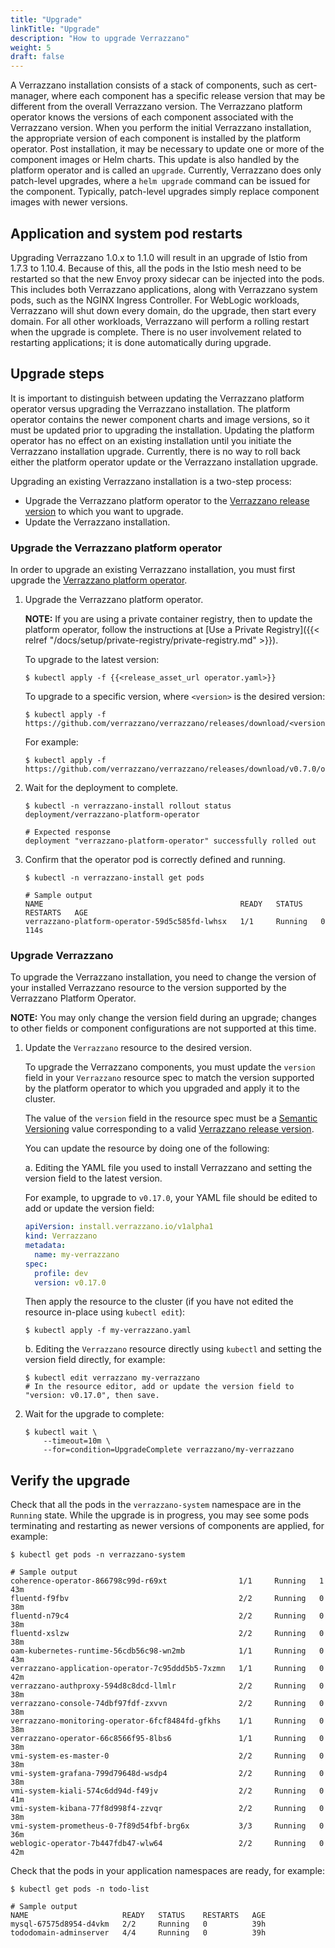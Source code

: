 ```yaml
---
title: "Upgrade"
linkTitle: "Upgrade"
description: "How to upgrade Verrazzano"
weight: 5
draft: false
---
```


A Verrazzano installation consists of a stack of components, such as cert-manager, where each component has a
specific release version that may be different from the overall Verrazzano version.  The Verrazzano platform operator
knows the versions of each component associated with the Verrazzano version.  When you perform the initial Verrazzano
installation, the appropriate version of each component is installed by the platform operator.
Post installation, it may be necessary to update one or more of the component images or Helm charts.  This update is also
handled by the platform operator and is called an `upgrade`.  Currently, Verrazzano does only patch-level upgrades,
where a `helm upgrade` command can be issued for the component.  Typically, patch-level upgrades simply replace component
images with newer versions.

## Application and system pod restarts
Upgrading Verrazzano 1.0.x to 1.1.0 will result in an upgrade of Istio from 1.7.3 to 1.10.4.  Because of this, all the pods
in the Istio mesh need to be restarted so that the new Envoy proxy sidecar can be injected into the pods.  This includes both Verrazzano
applications, along with Verrazzano system pods, such as the NGINX Ingress Controller.  For WebLogic workloads, Verrazzano will shut down
every domain, do the upgrade, then start every domain.  For all other workloads, Verrazzano will perform a rolling restart
when the upgrade is complete.  There is no user involvement related to restarting applications; it is done automatically during upgrade.

## Upgrade steps
It is important to distinguish between updating the Verrazzano platform operator versus upgrading the Verrazzano installation.
The platform operator contains the newer component charts and image versions, so it must be updated prior to upgrading the installation.
Updating the platform operator has no effect on an existing installation until you initiate the Verrazzano installation upgrade.
Currently, there is no way to roll back either the platform operator update or the Verrazzano installation upgrade.  

Upgrading an existing Verrazzano installation is a two-step process:

* Upgrade the Verrazzano platform operator to the [Verrazzano release version](https://github.com/verrazzano/verrazzano/releases/) to which you want to upgrade.
* Update the Verrazzano installation.  

### Upgrade the Verrazzano platform operator
In order to upgrade an existing Verrazzano installation, you must first upgrade the [Verrazzano platform operator](https://github.com/verrazzano/verrazzano).

1. Upgrade the Verrazzano platform operator.

   **NOTE:** If you are using a private container registry, then to update the platform operator, follow the instructions at [Use a Private Registry]({{< relref "/docs/setup/private-registry/private-registry.md" >}}).

   To upgrade to the latest version:

   ```
   $ kubectl apply -f {{<release_asset_url operator.yaml>}}
   ```

   To upgrade to a specific version, where `<version>` is the desired version:

   ```
   $ kubectl apply -f https://github.com/verrazzano/verrazzano/releases/download/<version>/operator.yaml
   ```

    For example:

   ```
   $ kubectl apply -f https://github.com/verrazzano/verrazzano/releases/download/v0.7.0/operator.yaml
   ```


1. Wait for the deployment to complete.

   ```
   $ kubectl -n verrazzano-install rollout status deployment/verrazzano-platform-operator
   
   # Expected response
   deployment "verrazzano-platform-operator" successfully rolled out
   ```

1. Confirm that the operator pod is correctly defined and running.

   ```
   $ kubectl -n verrazzano-install get pods
   
   # Sample output
   NAME                                            READY   STATUS    RESTARTS   AGE
   verrazzano-platform-operator-59d5c585fd-lwhsx   1/1     Running   0          114s
   ```

### Upgrade Verrazzano

To upgrade the Verrazzano installation, you need to change the version of your installed Verrazzano resource to the version supported by the
Verrazzano Platform Operator.

**NOTE:** You may only change the version field during an upgrade; changes to other fields or component configurations are not supported at this time.

1. Update the `Verrazzano` resource to the desired version.

      To upgrade the Verrazzano components, you must update the `version` field in your `Verrazzano` resource spec to
      match the version supported by the platform operator to which you upgraded and apply it to the cluster.

      The value of the `version` field in the resource spec must be a [Semantic Versioning](https://semver.org/) value
      corresponding to a valid [Verrazzano release version](https://github.com/verrazzano/verrazzano/releases/).

      You can update the resource by doing one of the following:

      a. Editing the YAML file you used to install Verrazzano and setting the version field to the latest version.

      For example, to upgrade to `v0.17.0`, your YAML file should be edited to add or update the version field:

      ```yaml
      apiVersion: install.verrazzano.io/v1alpha1
      kind: Verrazzano
      metadata:
        name: my-verrazzano
      spec:
        profile: dev
        version: v0.17.0
      ```

      Then apply the resource to the cluster (if you have not edited the resource in-place using `kubectl edit`):

      ```
      $ kubectl apply -f my-verrazzano.yaml
      ```

      b. Editing the `Verrazzano` resource directly using `kubectl` and setting the version field directly, for example:

      ```
      $ kubectl edit verrazzano my-verrazzano
      # In the resource editor, add or update the version field to "version: v0.17.0", then save.
      ```

1. Wait for the upgrade to complete:

   ```
   $ kubectl wait \
       --timeout=10m \
       --for=condition=UpgradeComplete verrazzano/my-verrazzano
   ```

## Verify the upgrade

Check that all the pods in the `verrazzano-system` namespace are in the `Running` state.  While the upgrade is in progress,
you may see some pods terminating and restarting as newer versions of components are applied, for example:
```
$ kubectl get pods -n verrazzano-system

# Sample output
coherence-operator-866798c99d-r69xt                1/1     Running   1          43m
fluentd-f9fbv                                      2/2     Running   0          38m
fluentd-n79c4                                      2/2     Running   0          38m
fluentd-xslzw                                      2/2     Running   0          38m
oam-kubernetes-runtime-56cdb56c98-wn2mb            1/1     Running   0          43m
verrazzano-application-operator-7c95ddd5b5-7xzmn   1/1     Running   0          42m
verrazzano-authproxy-594d8c8dcd-llmlr              2/2     Running   0          38m
verrazzano-console-74dbf97fdf-zxvvn                2/2     Running   0          38m
verrazzano-monitoring-operator-6fcf8484fd-gfkhs    1/1     Running   0          38m
verrazzano-operator-66c8566f95-8lbs6               1/1     Running   0          38m
vmi-system-es-master-0                             2/2     Running   0          38m
vmi-system-grafana-799d79648d-wsdp4                2/2     Running   0          38m
vmi-system-kiali-574c6dd94d-f49jv                  2/2     Running   0          41m
vmi-system-kibana-77f8d998f4-zzvqr                 2/2     Running   0          38m
vmi-system-prometheus-0-7f89d54fbf-brg6x           3/3     Running   0          36m
weblogic-operator-7b447fdb47-wlw64                 2/2     Running   0          42m
```

Check that the pods in your application namespaces are ready, for example:
```
$ kubectl get pods -n todo-list

# Sample output
NAME                     READY   STATUS    RESTARTS   AGE
mysql-67575d8954-d4vkm   2/2     Running   0          39h
tododomain-adminserver   4/4     Running   0          39h
```
